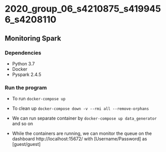 
# 2020_group_06_s4210875_s4199456_s4208110

## Monitoring Spark

### Dependencies

* Python 3.7
* Docker
* Pyspark 2.4.5

### Run the program

* To run `docker-compose up`

* To clean up `docker-compose down -v --rmi all --remove-orphans`

* We can run separate container by `docker-compose up data_generator` and so on

* While the containers are running, we can monitor the queue on the dashboard http://localhost:15672/ with [Username/Password] as [guest/guest]
